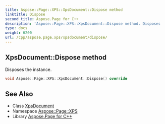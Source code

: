 ```yaml
---
title: Aspose::Page::XPS::XpsDocument::Dispose method
linktitle: Dispose
second_title: Aspose.Page for C++
description: 'Aspose::Page::XPS::XpsDocument::Dispose method. Disposes the instance in C++.'
type: docs
weight: 6200
url: /cpp/aspose.page.xps/xpsdocument/dispose/
---
```

## XpsDocument::Dispose method


Disposes the instance.

```cpp
void Aspose::Page::XPS::XpsDocument::Dispose() override
```

## See Also

* Class [XpsDocument](../)
* Namespace [Aspose::Page::XPS](../../)
* Library [Aspose.Page for C++](../../../)
